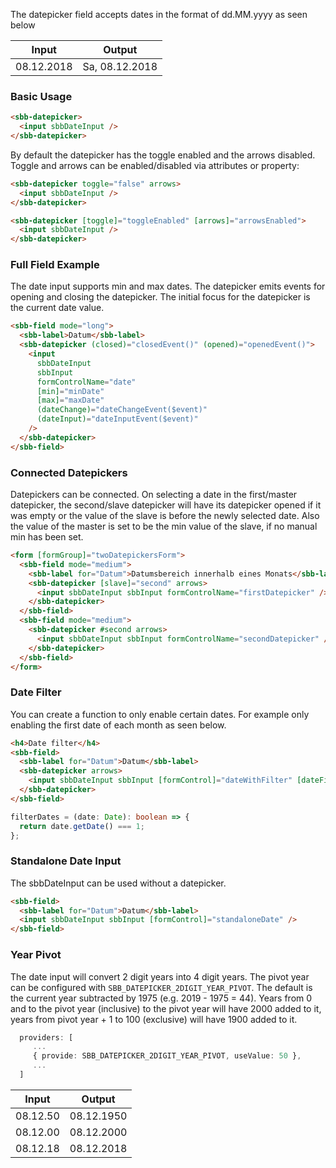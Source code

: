 The datepicker field accepts dates in the format of dd.MM.yyyy as seen below

| Input      | Output         |
| ---------- | -------------- |
| 08.12.2018 | Sa, 08.12.2018 |

### Basic Usage

```html
<sbb-datepicker>
  <input sbbDateInput />
</sbb-datepicker>
```

By default the datepicker has the toggle enabled and the arrows disabled. Toggle and arrows can
be enabled/disabled via attributes or property:

```html
<sbb-datepicker toggle="false" arrows>
  <input sbbDateInput />
</sbb-datepicker>

<sbb-datepicker [toggle]="toggleEnabled" [arrows]="arrowsEnabled">
  <input sbbDateInput />
</sbb-datepicker>
```

### Full Field Example

The date input supports min and max dates. The datepicker emits events for opening and closing the datepicker.
The initial focus for the datepicker is the current date value.

```html
<sbb-field mode="long">
  <sbb-label>Datum</sbb-label>
  <sbb-datepicker (closed)="closedEvent()" (opened)="openedEvent()">
    <input
      sbbDateInput
      sbbInput
      formControlName="date"
      [min]="minDate"
      [max]="maxDate"
      (dateChange)="dateChangeEvent($event)"
      (dateInput)="dateInputEvent($event)"
    />
  </sbb-datepicker>
</sbb-field>
```

### Connected Datepickers

Datepickers can be connected. On selecting a date in the first/master datepicker, the second/slave
datepicker will have its datepicker opened if it was empty or the value of the slave is before the
newly selected date. Also the value of the master is set to be the min value of the slave, if no
manual min has been set.

```html
<form [formGroup]="twoDatepickersForm">
  <sbb-field mode="medium">
    <sbb-label for="Datum">Datumsbereich innerhalb eines Monats</sbb-label>
    <sbb-datepicker [slave]="second" arrows>
      <input sbbDateInput sbbInput formControlName="firstDatepicker" />
    </sbb-datepicker>
  </sbb-field>
  <sbb-field mode="medium">
    <sbb-datepicker #second arrows>
      <input sbbDateInput sbbInput formControlName="secondDatepicker" />
    </sbb-datepicker>
  </sbb-field>
</form>
```

### Date Filter

You can create a function to only enable certain dates. For example only enabling the first date
of each month as seen below.

```html
<h4>Date filter</h4>
<sbb-field>
  <sbb-label for="Datum">Datum</sbb-label>
  <sbb-datepicker arrows>
    <input sbbDateInput sbbInput [formControl]="dateWithFilter" [dateFilter]="filterDates" />
  </sbb-datepicker>
</sbb-field>
```

```ts
filterDates = (date: Date): boolean => {
  return date.getDate() === 1;
};
```

### Standalone Date Input

The sbbDateInput can be used without a datepicker.

```html
<sbb-field>
  <sbb-label for="Datum">Datum</sbb-label>
  <input sbbDateInput sbbInput [formControl]="standaloneDate" />
</sbb-field>
```

### Year Pivot

The date input will convert 2 digit years into 4 digit years. The pivot year can be configured
with `SBB_DATEPICKER_2DIGIT_YEAR_PIVOT`. The default is the current year subtracted by 1975
(e.g. 2019 - 1975 = 44). Years from 0 and to the pivot year (inclusive) to the pivot year will
have 2000 added to it, years from pivot year + 1 to 100 (exclusive) will have 1900 added to it.

```typescript
  providers: [
     ...
     { provide: SBB_DATEPICKER_2DIGIT_YEAR_PIVOT, useValue: 50 },
     ...
  ]
```

| Input    | Output     |
| -------- | ---------- |
| 08.12.50 | 08.12.1950 |
| 08.12.00 | 08.12.2000 |
| 08.12.18 | 08.12.2018 |
